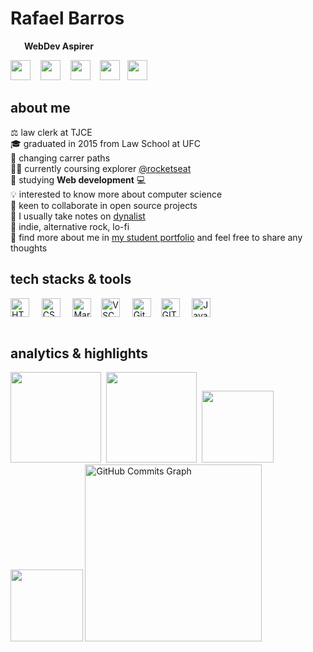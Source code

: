 # Rafael Barros 
<img width="12px" src="https://www.notion.so/image/https%3A%2F%2Fs3-us-west-2.amazonaws.com%2Fsecure.notion-static.com%2F39527417-c8b4-4c62-ba1b-778bed35d19a%2Fexplorer-logo.svg?table=block&id=271a48f7-0016-4e99-8756-f9f2c3a399ce&spaceId=f5f08aa3-2c56-438b-826b-8b93256e2d72&userId=a6fed87f-379f-4bc3-8c1e-9b93b144951c&cache=v2"/><strong>&nbsp;&nbsp;&nbsp;WebDev Aspirer</strong>&nbsp;&nbsp; 

<p align="left"> 
  <a href="https://www.linkedin.com/in/rafaelbpires" target="_blank" rel="noreferrer"><img src="https://raw.githubusercontent.com/danielcranney/readme-generator/main/public/icons/socials/linkedin.svg" width="32" height="32" /></a> &nbsp;&nbsp; 
  <a href="https://discord.com/users/690807885617430558" target="_blank" rel="noreferrer"><img src="https://raw.githubusercontent.com/danielcranney/readme-generator/main/public/icons/socials/discord.svg" width="32" height="32" /></a> &nbsp;&nbsp; 
  <a href="https://bpires.hashnode.dev/" target="_blank" rel="noreferrer"><img src="https://raw.githubusercontent.com/danielcranney/readme-generator/main/public/icons/socials/hashnode.svg" width="32" height="32" /></a> &nbsp;&nbsp; 
  <a href="https://www.twitter.com/rafaelbpires" target="_blank" rel="noreferrer"><img src="https://raw.githubusercontent.com/danielcranney/readme-generator/main/public/icons/socials/twitter.svg" width="32" height="32" /></a>&nbsp;&nbsp; 
  <a href="https://www.codepen.io/bpires" target="_blank" rel="noreferrer"><img src="https://raw.githubusercontent.com/danielcranney/readme-generator/main/public/icons/socials/codepen.svg" width="32" height="32" /></a> </p>

## about me
⚖️ law clerk at TJCE
<br/>🎓 graduated in 2015 from Law School at UFC
<br/>🔭 changing carrer paths
<br/>👨‍🚀 currently coursing explorer <a href="https://github.com/Rocketseat" target="_blank">@rocketseat</a>
<br/>🌱 studying **Web development** 💻
<br/>💡 interested to know more about computer science
<br/>🤝 keen to collaborate in open source projects
<br/>📔 I usually take notes on <a href="https://dynalist.io/" target="_blank">dynalist</a>
<br/>🎵 indie, alternative rock, lo-fi
<br> 💬 find more about me in [my student portfolio](https://bpires.github.io/) and feel free to share any thoughts
<br>

##  tech stacks & tools 

<div>
  <img align="center" alt="HTML" height="30" src="https://cdn.worldvectorlogo.com/logos/html-1.svg">&nbsp;&nbsp;&nbsp;&nbsp;
  <img align="center" alt="CSS" height="30" src="https://cdn.worldvectorlogo.com/logos/css-3.svg">&nbsp;&nbsp;&nbsp;&nbsp;
  <img align="center" alt="Markdown" height="30" src="https://cdn.worldvectorlogo.com/logos/markdown.svg">&nbsp;&nbsp;&nbsp;
  <img align="center" alt="VSCode" height="30"  src="https://cdn.worldvectorlogo.com/logos/visual-studio-code-1.svg">&nbsp;&nbsp;&nbsp;&nbsp;
  <img align="center" alt="GitHub" height="30"  src="https://cdn.worldvectorlogo.com/logos/github-icon-1.svg">&nbsp;&nbsp;&nbsp;
  <img align="center" alt="GIT" height="30" src="https://cdn.worldvectorlogo.com/logos/git-icon.svg">&nbsp;&nbsp;&nbsp;&nbsp;
  <img align="center" alt="JavaScript" height="30"  src="https://cdn.worldvectorlogo.com/logos/logo-javascript.svg">&nbsp;&nbsp;&nbsp;
<!--  <img align="center" alt="React" height="30" src="https://cdn.worldvectorlogo.com/logos/react-2.svg">
  <img align="center" alt="Node.js" height="30"  src="https://cdn.worldvectorlogo.com/logos/nodejs-icon.svg"> -->
</div>
<br>

## analytics & highlights
<a href="http://www.github.com/bpires"><img height="145em" src="https://github-readme-stats.vercel.app/api?username=bpires&hide_title=true&line_height=25&hide_rank=false&theme=dracula&show_icons=true&count_private=false&include_all_commits=true&hide_border=true"></a>&nbsp;
<a href="http://www.github.com/bpires"><img height="145em" src="https://github-readme-streak-stats.herokuapp.com/?user=bpires&theme=dracula&hide_border=true"></a>&nbsp;
<a href="http://www.github.com/bpires"><img height="115.5em" src="https://github-readme-stats.vercel.app/api/top-langs/?username=bpires&layout=compact&card_width=400&hide_title=true&theme=dracula&t&langs_count=5&hide_border=true"></a>&nbsp;
<a href="https://github.com/bpires/rocketseat-explorer">
  <img height="115.5em" src="https://github-readme-stats.vercel.app/api/pin/?username=bpires&repo=rocketseat-explorer&show_owner=true&theme=dracula&hide_border=true" /></a>
  <a href="http://www.github.com/bpires"><img height="283em" src="https://activity-graph.herokuapp.com/graph?username=bpires&bg_color=282a36&color=ffffff&line=533849&point=fe6e95&area_color=7cd3ff&area=true&hide_border=true&custom_title=GitHub%20Commits%20Graph" alt="GitHub Commits Graph" /></a>



